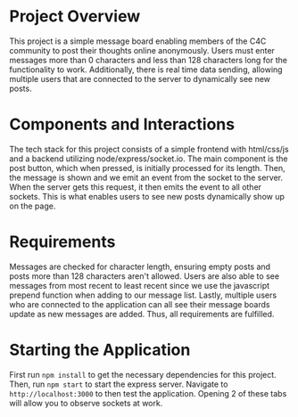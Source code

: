 # Project Overview

This project is a simple message board enabling members of the C4C community to post their thoughts online anonymously.
Users must enter messages more than 0 characters and less than 128 characters long for the functionality to work. Additionally,
there is real time data sending, allowing multiple users that are connected to the server to dynamically see new posts.

# Components and Interactions

The tech stack for this project consists of a simple frontend with html/css/js and a backend utilizing node/express/socket.io. The main component is the post button, which when pressed, is initially processed for its length. Then, the message is shown and we emit an event from the socket to the server. When the server gets this request, it then emits the event to all other sockets. This is what enables users to see new posts dynamically show up on the page.

# Requirements

Messages are checked for character length, ensuring empty posts and posts more than 128 characters aren't allowed. Users are also able to see messages from most recent to least recent since we use the javascript prepend function when adding to our message list. Lastly, multiple users who are connected to the application can all see their message boards update as new messages are added. Thus, all requirements are fulfilled.

# Starting the Application

First run `npm install` to get the necessary dependencies for this project.
Then, run `npm start` to start the express server.
Navigate to `http://localhost:3000` to then test the application. Opening 2 of these tabs will allow you to observe sockets at work.

